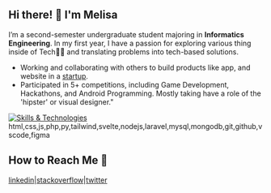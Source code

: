 ## Hi there! 👋 I'm Melisa

I’m a second-semester undergraduate student majoring in **Informatics Engineering**. In my first year, I have a passion for exploring various thing inside of Tech👩‍💻 and translating problems into tech-based solutions.
- Working and collaborating with others to build products like app, and website in a [startup](https://www.linkedin.com/company/tribez-id/).
- Participated in 5+ competitions, including Game Development, Hackathons, and Android Programming. Mostly taking have a role of the 'hipster' or visual designer."

[![Skills & Technologies](https://skillicons.dev/icons?i=js,html,css,wasm)](https://skillicons.dev)
html,css,js,php,py,tailwind,svelte,nodejs,laravel,mysql,mongodb,git,github,vscode,figma

## How to Reach Me 👋

[linkedin]("https://www.linkedin.com/in/melisa-olivia-06a6b9301/)|[stackoverflow](https://stackoverflow.com/users/20562783/melisa-olivia)|[twitter](:"https://twitter.com/melimelimeli18")
